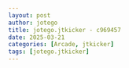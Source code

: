 ```yaml
---
layout: post
author: jotego
title: jotego.jtkicker - c969457
date: 2025-03-21
categories: [Arcade, jtkicker]
tags: [jotego.jtkicker]
---
```


